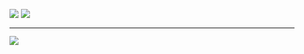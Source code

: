 ![](https://github-readme-stats.vercel.app/api?username=Sarada1101&show_icons=true&line_height=20&theme=nord)
![](https://github-readme-stats.vercel.app/api/top-langs/?username=Sarada1101&layout=compact&theme=nord)

---

![](https://github-profile-trophy.vercel.app/?username=Sarada1101&theme=nord)
